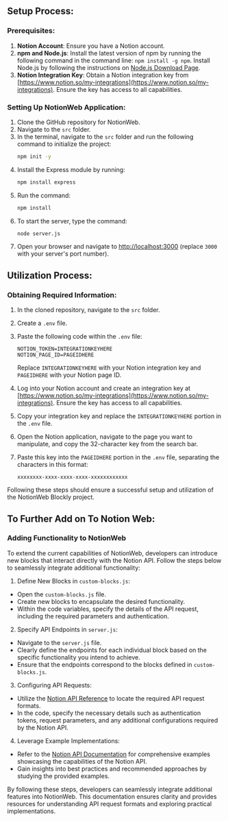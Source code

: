 ## Setup Process:

### Prerequisites:
1. **Notion Account**: Ensure you have a Notion account.
2. **npm and Node.js**: Install the latest version of npm by running the following command in the command line: `npm install -g npm`. Install Node.js by following the instructions on [Node.js Download Page](https://nodejs.org/en/download/).
3. **Notion Integration Key**: Obtain a Notion integration key from [https://www.notion.so/my-integrations](https://www.notion.so/my-integrations). Ensure the key has access to all capabilities.

### Setting Up NotionWeb Application:
1. Clone the GitHub repository for NotionWeb.
2. Navigate to the `src` folder.
3. In the terminal, navigate to the `src` folder and run the following command to initialize the project: 
    ```bash
    npm init -y
    ```
4. Install the Express module by running: 
    ```bash
    npm install express
    ```
5. Run the command: 
    ```bash
    npm install
    ```
6. To start the server, type the command: 
    ```bash
    node server.js
    ```
7. Open your browser and navigate to [http://localhost:3000](http://localhost:3000) (replace `3000` with your server's port number).

## Utilization Process:

### Obtaining Required Information:
1. In the cloned repository, navigate to the `src` folder.
2. Create a `.env` file.
3. Paste the following code within the `.env` file:
    ```env
    NOTION_TOKEN=INTEGRATIONKEYHERE
    NOTION_PAGE_ID=PAGEIDHERE
    ```
   Replace `INTEGRATIONKEYHERE` with your Notion integration key and `PAGEIDHERE` with your Notion page ID.
   
4. Log into your Notion account and create an integration key at [https://www.notion.so/my-integrations](https://www.notion.so/my-integrations). Ensure the key has access to all capabilities.
5. Copy your integration key and replace the `INTEGRATIONKEYHERE` portion in the `.env` file.
6. Open the Notion application, navigate to the page you want to manipulate, and copy the 32-character key from the search bar.
7. Paste this key into the `PAGEIDHERE` portion in the `.env` file, separating the characters in this format: 
    ```env
    xxxxxxxx-xxxx-xxxx-xxxx-xxxxxxxxxxxx
    ```

Following these steps should ensure a successful setup and utilization of the NotionWeb Blockly project.

## To Further Add on To Notion Web:

### Adding Functionality to NotionWeb

To extend the current capabilities of NotionWeb, developers can introduce new blocks that interact directly with the Notion API. Follow the steps below to seamlessly integrate additional functionality:

1. Define New Blocks in `custom-blocks.js`:

- Open the `custom-blocks.js` file.
- Create new blocks to encapsulate the desired functionality.
- Within the code variables, specify the details of the API request, including the required parameters and authentication.

2. Specify API Endpoints in `server.js`:

- Navigate to the `server.js` file.
- Clearly define the endpoints for each individual block based on the specific functionality you intend to achieve.
- Ensure that the endpoints correspond to the blocks defined in `custom-blocks.js`.

3. Configuring API Requests:

- Utilize the [Notion API Reference](https://developers.notion.com/reference/intro) to locate the required API request formats.
- In the code, specify the necessary details such as authentication tokens, request parameters, and any additional configurations required by the Notion API.

4. Leverage Example Implementations:

- Refer to the [Notion API Documentation](https://developers.notion.com/docs) for comprehensive examples showcasing the capabilities of the Notion API.
- Gain insights into best practices and recommended approaches by studying the provided examples.

By following these steps, developers can seamlessly integrate additional features into NotionWeb. This documentation ensures clarity and provides resources for understanding API request formats and exploring practical implementations.

